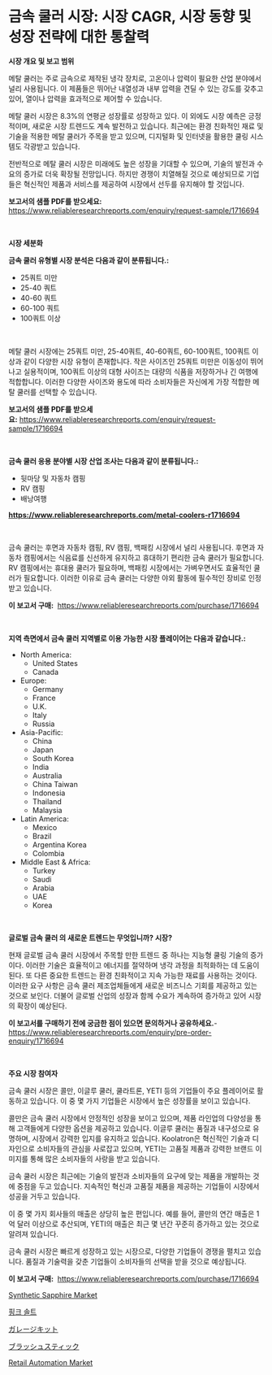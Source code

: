 <p><h1>금속 쿨러 시장: 시장 CAGR, 시장 동향 및 성장 전략에 대한 통찰력</h1></p><p><strong>시장 개요 및 보고 범위</strong></p>
<p><p>메탈 쿨러는 주로 금속으로 제작된 냉각 장치로, 고온이나 압력이 필요한 산업 분야에서 널리 사용됩니다. 이 제품들은 뛰어난 내열성과 내부 압력을 견딜 수 있는 강도를 갖추고 있어, 열이나 압력을 효과적으로 제어할 수 있습니다.</p><p>메탈 쿨러 시장은 8.3%의 연평균 성장률로 성장하고 있다. 이 외에도 시장 예측은 긍정적이며, 새로운 시장 트렌드도 계속 발전하고 있습니다. 최근에는 환경 친화적인 재료 및 기술을 적용한 메탈 쿨러가 주목을 받고 있으며, 디지털화 및 인터넷을 활용한 쿨링 시스템도 각광받고 있습니다.</p><p>전반적으로 메탈 쿨러 시장은 미래에도 높은 성장을 기대할 수 있으며, 기술의 발전과 수요의 증가로 더욱 확장될 전망입니다. 하지만 경쟁이 치열해질 것으로 예상되므로 기업들은 혁신적인 제품과 서비스를 제공하여 시장에서 선두를 유지해야 할 것입니다.</p></p>
<p><strong>보고서의 샘플 PDF를 받으세요:</strong> <a href="https://www.reliableresearchreports.com/enquiry/request-sample/1716694">https://www.reliableresearchreports.com/enquiry/request-sample/1716694</a></p>
<p>&nbsp;</p>
<p><strong>시장 세분화</strong></p>
<p><strong>금속 쿨러 유형별 시장 분석은 다음과 같이 분류됩니다.:</strong></p>
<p><ul><li>25쿼트 미만</li><li>25-40 쿼트</li><li>40-60 쿼트</li><li>60-100 쿼트</li><li>100쿼트 이상</li></ul></p>
<p>&nbsp;</p>
<p><p>메탈 쿨러 시장에는 25쿼트 미만, 25-40쿼트, 40-60쿼트, 60-100쿼트, 100쿼트 이상과 같이 다양한 시장 유형이 존재합니다. 작은 사이즈인 25쿼트 미만은 이동성이 뛰어나고 실용적이며, 100쿼트 이상의 대형 사이즈는 대량의 식품을 저장하거나 긴 여행에 적합합니다. 이러한 다양한 사이즈와 용도에 따라 소비자들은 자신에게 가장 적합한 메탈 쿨러를 선택할 수 있습니다.</p></p>
<p><strong>보고서의 샘플 PDF를 받으세요:</strong>&nbsp;<a href="https://www.reliableresearchreports.com/enquiry/request-sample/1716694">https://www.reliableresearchreports.com/enquiry/request-sample/1716694</a></p>
<p>&nbsp;</p>
<p><strong> 금속 쿨러 응용 분야별 시장 산업 조사는 다음과 같이 분류됩니다.:</strong></p>
<p><ul><li>뒷마당 및 자동차 캠핑</li><li>RV 캠핑</li><li>배낭여행</li></ul></p>
<p><strong><a href="https://www.reliableresearchreports.com/metal-coolers-r1716694">https://www.reliableresearchreports.com/metal-coolers-r1716694</a></strong></p>
<p>&nbsp;</p>
<p><p>금속 쿨러는 후면과 자동차 캠핑, RV 캠핑, 백패킹 시장에서 널리 사용됩니다. 후면과 자동차 캠핑에서는 식음료를 신선하게 유지하고 휴대하기 편리한 금속 쿨러가 필요합니다. RV 캠핑에서는 휴대용 쿨러가 필요하며, 백패킹 시장에서는 가벼우면서도 효율적인 쿨러가 필요합니다. 이러한 이유로 금속 쿨러는 다양한 야외 활동에 필수적인 장비로 인정받고 있습니다.</p></p>
<p><strong>이 보고서 구매:</strong>&nbsp; <a href="https://www.reliableresearchreports.com/purchase/1716694">https://www.reliableresearchreports.com/purchase/1716694</a></p>
<p>&nbsp;</p>
<p><strong>지역 측면에서 금속 쿨러 지역별로 이용 가능한 시장 플레이어는 다음과 같습니다.:</strong></p>
<p><ul>
    <li>
        North America:
        <ul>
            <li>United States</li>
            <li>Canada</li>
        </ul>
    </li>
    <li>
        Europe:
        <ul>
            <li>Germany</li>
            <li>France</li>
            <li>U.K.</li>
            <li>Italy</li>
            <li>Russia</li>
        </ul>
    </li>
    <li>
        Asia-Pacific:
        <ul>
            <li>China</li>
            <li>Japan</li>
            <li>South Korea</li>
            <li>India</li>
            <li>Australia</li>
            <li>China Taiwan</li>
            <li>Indonesia</li>
            <li>Thailand</li>
            <li>Malaysia</li>
        </ul>
    </li>
    <li>
        Latin America:
        <ul>
            <li>Mexico</li>
            <li>Brazil</li>
            <li>Argentina Korea</li>
            <li>Colombia</li>
        </ul>
    </li>
    <li>
        Middle East & Africa:
        <ul>
            <li>Turkey</li>
            <li>Saudi</li>
            <li>Arabia</li>
            <li>UAE</li>
            <li>Korea</li>
        </ul>
    </li>
    </ul></p>
<p>&nbsp;</p>
<p><strong>글로벌 금속 쿨러 의 새로운 트렌드는 무엇입니까? 시장?</strong></p>
<p><p>현재 글로벌 금속 쿨러 시장에서 주목할 만한 트렌드 중 하나는 지능형 쿨링 기술의 증가이다. 이러한 기술은 효율적이고 에너지를 절약하며 냉각 과정을 최적화하는 데 도움이 된다. 또 다른 중요한 트렌드는 환경 친화적이고 지속 가능한 재료를 사용하는 것이다. 이러한 요구 사항은 금속 쿨러 제조업체들에게 새로운 비즈니스 기회를 제공하고 있는 것으로 보인다. 더불어 글로벌 산업의 성장과 함께 수요가 계속하여 증가하고 있어 시장의 확장이 예상된다.</p></p>
<p><strong>이 보고서를 구매하기 전에 궁금한 점이 있으면 문의하거나 공유하세요.</strong>- <a href="https://www.reliableresearchreports.com/enquiry/pre-order-enquiry/1716694">https://www.reliableresearchreports.com/enquiry/pre-order-enquiry/1716694</a></p>
<p>&nbsp;</p>
<p><strong>주요 시장 참여자</strong></p>
<p><p>금속 쿨러 시장은 콜만, 이글루 쿨러, 쿨라트론, YETI 등의 기업들이 주요 플레이어로 활동하고 있습니다. 이 중 몇 가지 기업들은 시장에서 높은 성장률을 보이고 있습니다.</p><p>콜만은 금속 쿨러 시장에서 안정적인 성장을 보이고 있으며, 제품 라인업의 다양성을 통해 고객들에게 다양한 옵션을 제공하고 있습니다. 이글루 쿨러는 품질과 내구성으로 유명하며, 시장에서 강력한 입지를 유지하고 있습니다. Koolatron은 혁신적인 기술과 디자인으로 소비자들의 관심을 사로잡고 있으며, YETI는 고품질 제품과 강력한 브랜드 이미지를 통해 많은 소비자들의 사랑을 받고 있습니다.</p><p>금속 쿨러 시장은 최근에는 기술의 발전과 소비자들의 요구에 맞는 제품을 개발하는 것에 중점을 두고 있습니다. 지속적인 혁신과 고품질 제품을 제공하는 기업들이 시장에서 성공을 거두고 있습니다.</p><p>이 중 몇 가지 회사들의 매출은 상당히 높은 편입니다. 예를 들어, 콜만의 연간 매출은 1억 달러 이상으로 추산되며, YETI의 매출은 최근 몇 년간 꾸준히 증가하고 있는 것으로 알려져 있습니다.</p><p>금속 쿨러 시장은 빠르게 성장하고 있는 시장으로, 다양한 기업들이 경쟁을 펼치고 있습니다. 품질과 기술력을 갖춘 기업들이 소비자들의 선택을 받을 것으로 예상됩니다.</p></p>
<p><strong>이 보고서 구매:</strong>&nbsp;&nbsp;<a href="https://www.reliableresearchreports.com/purchase/1716694">https://www.reliableresearchreports.com/purchase/1716694</a></p>
<p><p><a href="https://issuu.com/reportprime-2/docs/synthetic-sapphire-market-size-2030.pptx">Synthetic Sapphire Market</a></p><p><a href="https://medium.com/@bereniceroberts1978/%EB%B6%84%ED%99%8D-%EC%86%8C%EA%B8%88-%EC%8B%9C%EC%9E%A5-2031%EB%85%84%EA%B9%8C%EC%A7%80%EC%9D%98-%ED%8A%B8%EB%A0%8C%EB%93%9C-%EC%98%88%EC%B8%A1-%EB%B0%8F-%EA%B2%BD%EC%9F%81-%EB%B6%84%EC%84%9D-ec3f6cdb0110">핑크 솔트</a></p><p><a href="https://medium.com/@joanacasper14/%E3%82%AC%E3%83%AC%E3%83%BC%E3%82%B8%E3%82%AD%E3%83%83%E3%83%88%E5%B8%82%E5%A0%B4-%E6%88%90%E5%8A%9F%E3%81%99%E3%82%8B%E3%83%93%E3%82%B8%E3%83%8D%E3%82%B9%E6%88%A6%E7%95%A5%E3%81%AE%E9%8D%B52031%E5%B9%B4%E3%81%BE%E3%81%A7%E3%81%AE%E4%BA%88%E6%B8%AC-404e761db799">ガレージキット</a></p><p><a href="https://github.com/joaejkdzgyljvo6/Market-Research-Report-List-1/blob/main/977474126262.md">ブラッシュスティック</a></p><p><a href="https://github.com/marloy8/Market-Research-Report-List-4/blob/main/retail-automation-market.md">Retail Automation Market</a></p></p>